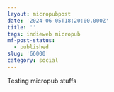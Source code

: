 ```yaml
---
layout: micropubpost
date: '2024-06-05T18:20:00.000Z'
title: ''
tags: indieweb micropub
mf-post-status:
  - published
slug: '66000'
category: social
---
```

Testing micropub stuffs

